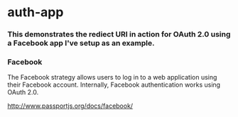# auth-app

### This demonstrates the rediect URI in action for OAuth 2.0 using a Facebook app I've setup as an example.

### Facebook

The Facebook strategy allows users to log in to a web application using their Facebook account. 
Internally, Facebook authentication works using OAuth 2.0.

http://www.passportjs.org/docs/facebook/
